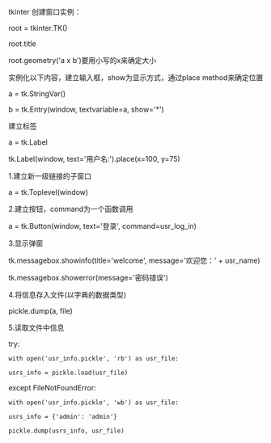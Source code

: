 tkinter 创建窗口实例：

root = tkinter.TK()

root.title

root.geometry('a x b')要用小写的x来确定大小


实例化以下内容，建立输入框，show为显示方式，通过place method来确定位置

a = tk.StringVar()

b = tk.Entry(window, textvariable=a, show='*')

建立标签

a = tk.Label 

tk.Label(window, text='用户名:').place(x=100, y=75)

1.建立新一级链接的子窗口

a = tk.Toplevel(window)

2.建立按钮，command为一个函数调用

a = tk.Button(window, text='登录', command=usr_log_in)

3.显示弹窗

tk.messagebox.showinfo(title='welcome', message='欢迎您：' + usr_name)

tk.messagebox.showerror(message='密码错误')

4.将信息存入文件(以字典的数据类型)

pickle.dump(a, file)

5.读取文件中信息

try:

    with open('usr_info.pickle', 'rb') as usr_file:

    usrs_info = pickle.load(usr_file)


except FileNotFoundError:

    with open('usr_info.pickle', 'wb') as usr_file:

    usrs_info = {'admin': 'admin'}

    pickle.dump(usrs_info, usr_file)
            
            
       
